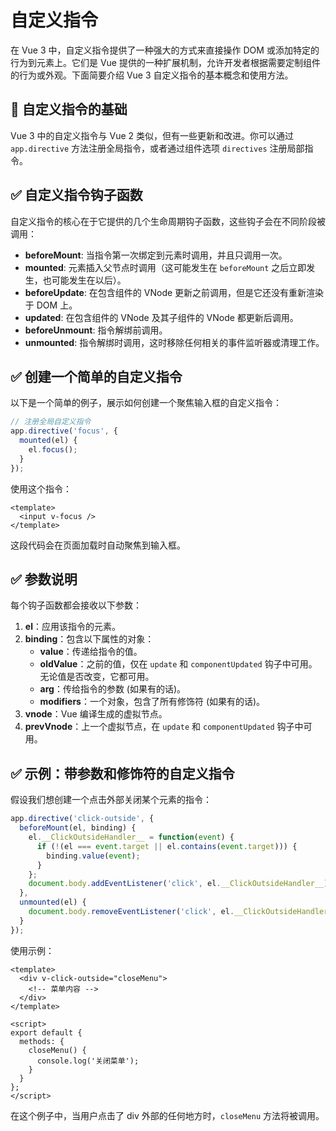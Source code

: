 
# 自定义指令
在 Vue 3 中，自定义指令提供了一种强大的方式来直接操作 DOM 或添加特定的行为到元素上。它们是 Vue 提供的一种扩展机制，允许开发者根据需要定制组件的行为或外观。下面简要介绍 Vue 3 自定义指令的基本概念和使用方法。

## 🌟 自定义指令的基础

Vue 3 中的自定义指令与 Vue 2 类似，但有一些更新和改进。你可以通过 `app.directive` 方法注册全局指令，或者通过组件选项 `directives` 注册局部指令。

## ✅ 自定义指令钩子函数

自定义指令的核心在于它提供的几个生命周期钩子函数，这些钩子会在不同阶段被调用：

- **beforeMount**: 当指令第一次绑定到元素时调用，并且只调用一次。
- **mounted**: 元素插入父节点时调用（这可能发生在 `beforeMount` 之后立即发生，也可能发生在以后）。
- **beforeUpdate**: 在包含组件的 VNode 更新之前调用，但是它还没有重新渲染于 DOM 上。
- **updated**: 在包含组件的 VNode 及其子组件的 VNode 都更新后调用。
- **beforeUnmount**: 指令解绑前调用。
- **unmounted**: 指令解绑时调用，这时移除任何相关的事件监听器或清理工作。

## ✅ 创建一个简单的自定义指令

以下是一个简单的例子，展示如何创建一个聚焦输入框的自定义指令：

```javascript
// 注册全局自定义指令
app.directive('focus', {
  mounted(el) {
    el.focus();
  }
});
```

使用这个指令：

```vue
<template>
  <input v-focus />
</template>
```

这段代码会在页面加载时自动聚焦到输入框。

## ✅ 参数说明

每个钩子函数都会接收以下参数：

1. **el**：应用该指令的元素。
2. **binding**：包含以下属性的对象：
   - **value**：传递给指令的值。
   - **oldValue**：之前的值，仅在 `update` 和 `componentUpdated` 钩子中可用。无论值是否改变，它都可用。
   - **arg**：传给指令的参数 (如果有的话)。
   - **modifiers**：一个对象，包含了所有修饰符 (如果有的话)。
3. **vnode**：Vue 编译生成的虚拟节点。
4. **prevVnode**：上一个虚拟节点，在 `update` 和 `componentUpdated` 钩子中可用。

## ✅ 示例：带参数和修饰符的自定义指令

假设我们想创建一个点击外部关闭某个元素的指令：

```javascript
app.directive('click-outside', {
  beforeMount(el, binding) {
    el.__ClickOutsideHandler__ = function(event) {
      if (!(el === event.target || el.contains(event.target))) {
        binding.value(event);
      }
    };
    document.body.addEventListener('click', el.__ClickOutsideHandler__);
  },
  unmounted(el) {
    document.body.removeEventListener('click', el.__ClickOutsideHandler__);
  }
});
```

使用示例：

```vue
<template>
  <div v-click-outside="closeMenu">
    <!-- 菜单内容 -->
  </div>
</template>

<script>
export default {
  methods: {
    closeMenu() {
      console.log('关闭菜单');
    }
  }
};
</script>
```

在这个例子中，当用户点击了 div 外部的任何地方时，`closeMenu` 方法将被调用。


